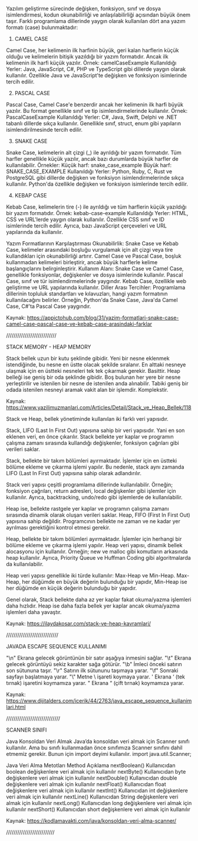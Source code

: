 
Yazılım geliştirme sürecinde değişken, fonksiyon, sınıf ve dosya isimlendirmesi, kodun okunabilirliği ve anlaşılabilirliği açısından büyük önem taşır. Farklı programlama dillerinde yaygın olarak kullanılan dört ana yazım formatı (case) bulunmaktadır:

1. CAMEL CASE

Camel Case, her kelimenin ilk harfinin büyük, geri kalan harflerin küçük olduğu ve kelimelerin bitişik yazıldığı bir yazım formatıdır. Ancak ilk kelimenin ilk harfi küçük yazılır. Örnek:
camelCaseExample
Kullanıldığı Yerler: Java, JavaScript, C#, PHP ve TypeScript gibi dillerde yaygın olarak kullanılır. Özellikle Java ve JavaScript'te değişken ve fonksiyon isimlerinde tercih edilir.

2. PASCAL CASE

Pascal Case, Camel Case'e benzerdir ancak her kelimenin ilk harfi büyük yazılır. Bu format genellikle sınıf ve tip isimlendirmelerinde kullanılır. Örnek:
PascalCaseExample
Kullanıldığı Yerler: C#, Java, Swift, Delphi ve .NET tabanlı dillerde sıkça kullanılır. Genellikle sınıf, struct, enum gibi yapıların isimlendirilmesinde tercih edilir.

3. SNAKE CASE

Snake Case, kelimelerin alt çizgi (_) ile ayrıldığı bir yazım formatıdır. Tüm harfler genellikle küçük yazılır, ancak bazı durumlarda büyük harfler de kullanılabilir. Örnekler:
Küçük harf: snake_case_example
Büyük harf: SNAKE_CASE_EXAMPLE
Kullanıldığı Yerler: Python, Ruby, C, Rust ve PostgreSQL gibi dillerde değişken ve fonksiyon isimlendirmelerinde sıkça kullanılır. Python'da özellikle değişken ve fonksiyon isimlerinde tercih edilir.

4. KEBAP CASE

Kebab Case, kelimelerin tire (-) ile ayrıldığı ve tüm harflerin küçük yazıldığı bir yazım formatıdır. Örnek:
kebab-case-example
Kullanıldığı Yerler: HTML, CSS ve URL'lerde yaygın olarak kullanılır. Özellikle CSS sınıf ve ID isimlerinde tercih edilir. Ayrıca, bazı JavaScript çerçeveleri ve URL yapılarında da kullanılır.

Yazım Formatlarının Karşılaştırması
Okunabilirlik:
Snake Case ve Kebab Case, kelimeler arasındaki boşluğu vurgulamak için alt çizgi veya tire kullandıkları için okunabilirliği artırır.
Camel Case ve Pascal Case, boşluk kullanmadan kelimeleri birleştirir, ancak büyük harflerle kelime başlangıçlarını belirginleştirir.
Kullanım Alanı:
Snake Case ve Camel Case, genellikle fonksiyonlar, değişkenler ve dosya isimlerinde kullanılır.
Pascal Case, sınıf ve tür isimlendirmelerinde yaygındır.
Kebab Case, özellikle web geliştirme ve URL yapılarında kullanılır.
Diller Arası Tercihler:
Programlama dillerinin topluluk standartları ve kılavuzları, hangi yazım formatının kullanılacağını belirler. Örneğin, Python'da Snake Case, Java'da Camel Case, C#'ta Pascal Case yaygındır.

Kaynak: https://appictohub.com/blog/31/yazim-formatlari-snake-case-camel-case-pascal-case-ve-kebab-case-arasindaki-farklar

///////////////////////////

STACK MEMORY - HEAP MEMORY

Stack bellek uzun bir kutu şeklinde gibidir. Yeni bir nesne eklenmek istendiğinde, bu nesne en üstte olacak şekilde sıralanır. En alttaki nesneye ulaşmak için en üstteki nesneleri tek tek çıkarmak gerekir. Basittir. Heap belleği ise geniş bir oda şeklinde gibidir. Boş bulunan her yere bir nesne yerleştirilir ve istenilen bir nesne de istenilen anda alınabilir. Tabiki geniş bir odada istenilen nesneyi aramak vakit alan bir işlemdir. Komplekstir.

Kaynak: https://www.yazilimuzmanlari.com/Articles/Detail/Stack_ve_Heap_Bellek/118

Stack ve Heap, bellek yönetiminde kullanılan iki farklı veri yapısıdır.

Stack, LIFO (Last In First Out) yapısına sahip bir veri yapısıdır. Yani en son eklenen veri, en önce çıkarılır. Stack bellekte yer kaplar ve programın çalışma zamanı sırasında kullandığı değişkenler, fonksiyon çağrıları gibi verileri saklar.

Stack, bellekte bir takım bölümleri ayırmaktadır. İşlemler için en üstteki bölüme ekleme ve çıkarma işlemi yapılır. Bu nedenle, stack aynı zamanda LIFO (Last In First Out) yapısına sahip olarak adlandırılır.

Stack veri yapısı çeşitli programlama dillerinde kullanılabilir. Örneğin; fonksiyon çağrıları, return adresleri, local değişkenler gibi işlemler için kullanılır. Ayrıca, backtracking, undo/redo gibi işlemlerde de kullanılabilir.

Heap ise, bellekte rastgele yer kaplar ve programın çalışma zamanı sırasında dinamik olarak oluşan verileri saklar. Heap, FIFO (First In First Out) yapısına sahip değildir. Programcının bellekte ne zaman ve ne kadar yer ayrılması gerektiğini kontrol etmesi gerekir.

Heap, bellekte bir takım bölümleri ayırmaktadır. İşlemler için herhangi bir bölüme ekleme ve çıkarma işlemi yapılır. Heap veri yapısı, dinamik bellek alocasyonu için kullanılır. Örneğin; new ve malloc gibi komutların arkasında heap kullanılır. Ayrıca, Priority Queue ve Huffman Coding gibi algoritmalarda da kullanılabilir.

Heap veri yapısı genellikle iki türde kullanılır: Max-Heap ve Min-Heap. Max-Heap, her düğümde en büyük değerin bulunduğu bir yapıdır, Min-Heap ise her düğümde en küçük değerin bulunduğu bir yapıdır.

Genel olarak, Stack bellekte daha az yer kaplar fakat okuma/yazma işlemleri daha hızlıdır. Heap ise daha fazla bellek yer kaplar ancak okuma/yazma işlemleri daha yavaştır.

Kaynak: https://ilaydakosar.com/stack-ve-heap-kavramlari/

////////////////////////////

JAVADA ESCAPE SEQUENCE KULLANIMI

"\n" Ekrana gelecek görüntünün bir satır aşağıya inmesini sağlar.
"\t" Ekrana gelecek görüntüyü sekiz karakter sağa götürür.
"\b" İmleci önceki satırın son sütununa taşır.
"\r" Satırın ilk sütununu taşımaya yarar.
"\f" Sonraki sayfayı başlatmaya yarar.
"\\" Metne \ işareti koymaya yarar.
\' Ekrana  ‘ (tek tırnak) işaretini koymamıza yarar.
\" Ekrana  “ (çift tırnak) koymamıza yarar.

Kaynak: https://www.dijitalders.com/icerik/44/2763/java_escape_sequence_kullanimlari.html

/////////////////////////////

SCANNER SINIFI

Java Konsoldan Veri Almak
Java’da konsoldan veri almak için Scanner sınıfı kullanılır. Ama bu sınıfı kullanmadan önce sınıfımıza Scanner sınıfını dahil etmemiz gerekir. Bunun için import deyimi kullanılır.
import java.util.Scanner;

Java Veri Alma Metotları
Method	      Açıklama
nextBoolean()	Kullanıcıdan boolean değişkenlere veri almak için kullanılır
nextByte()	Kullanıcıdan byte değişkenlere veri almak için kullanılır
nextDouble()	Kullanıcıdan double değişkenlere veri almak için kullanılır
nextFloat()	Kullanıcıdan float değişkenlere veri almak için kullanılır
nextInt()	Kullanıcıdan int değişkenlere veri almak için kullanılır
nextLine()	Kullanıcıdan String değişkenlere veri almak için kullanılır
nextLong()	Kullanıcıdan long değişkenlere veri almak için kullanılır
nextShort()	Kullanıcıdan short değişkenlere veri almak için kullanılır

Kaynak: https://kodlamavakti.com/java/konsoldan-veri-alma-scanner/

//////////////////////////
